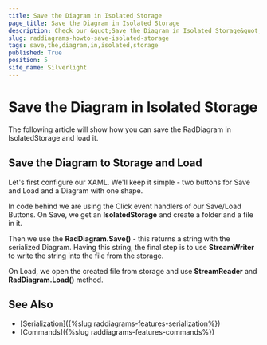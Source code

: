 ```yaml
---
title: Save the Diagram in Isolated Storage
page_title: Save the Diagram in Isolated Storage
description: Check our &quot;Save the Diagram in Isolated Storage&quot; documentation article for the RadDiagram WPF control.
slug: raddiagrams-howto-save-isolated-storage
tags: save,the,diagram,in,isolated,storage
published: True
position: 5
site_name: Silverlight
---
```


# Save the Diagram in Isolated Storage

The following article will show how you can save the RadDiagram in IsolatedStorage and load it.       

## Save the Diagram to Storage and Load

Let's first configure our XAML. We'll keep it simple - two buttons for Save and Load and a Diagram with one shape.

In code behind we are using the Click event handlers of our Save/Load Buttons. On Save, we get an __IsolatedStorage__ and create a folder and a file in it.		

Then we use the __RadDiagram.Save()__ - this returns a string with the serialized Diagram. Having this string, the final step is to use __StreamWriter__ to write the string into the file from the storage.		

On Load, we open the created file from storage and use __StreamReader__ and __RadDiagram.Load()__ method.

## See Also
 * [Serialization]({%slug raddiagrams-features-serialization%})
 * [Commands]({%slug raddiagrams-features-commands%})
